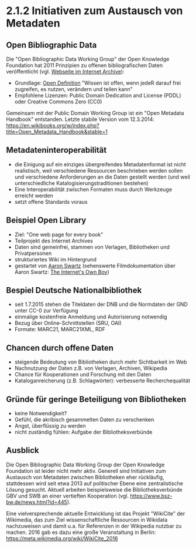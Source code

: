 # 2.1.2 Initiativen zum Austausch von Metadaten

## Open Bibliographic Data

Die "Open Bibliographic Data Working Group" der Open Knowledge Foundation hat 2011 Prinzipien zu offenen bibliografischen Daten veröffentlicht (vgl. [Webseite im Internet Archive](http://web.archive.org/web/20160426071002/http://openbiblio.net/principles/)):

* Grundlage: [Open Definition](http://opendefinition.org) "Wissen ist offen, wenn jedeR darauf frei zugreifen, es nutzen, verändern und teilen kann"
* Empfohlene Lizenzen: Public Domain Dedication and License (PDDL) oder Creative Commons Zero (CC0)

Gemeinsam mit der Public Domain Working Group ist ein "Open Metadata Handbook" entstanden. Letzte stabile Version vom 12.3.2014: https://en.wikibooks.org/w/index.php?title=Open_Metadata_Handbook&stable=1

## Metadateninteroperabilität

* die Einigung auf ein einziges übergreifendes Metadatenformat ist nicht realistisch, weil verschiedene Ressourcen beschrieben werden sollen und verschiedene Anforderungen an die Daten gestellt werden (und weil unterschiedliche Katalogisierungstraditionen bestehen)
* Eine Interoperabilität zwischen Formaten muss durch Werkzeuge erreicht werden
* setzt offene Standards voraus

## Beispiel Open Library

* Ziel: "One web page for every book"
* Teilprojekt des Internet Archives
* Daten sind gemeinfrei, stammen von Verlagen, Bibliotheken und Privatpersonen
* strukturiertes Wiki im Hintergrund
* gestartet von [Aaron Swartz](http://www.aaronsw.com/weblog/openlibrary) (sehenswerte Filmdokumentation über Aaron Swartz: [The Internet's Own Boy](https://en.wikipedia.org/wiki/The_Internet's_Own_Boy))

## Bespiel Deutsche Nationalbibliothek

* seit 1.7.2015 stehen die Titeldaten der DNB und die Normdaten der GND unter CC-0 zur Verfügung
* einmalige kostenfreie Anmeldung und Autorisierung notwendig
* Bezug über Online-Schnittstellen (SRU, OAI)
* Formate: MARC21, MARC21XML, RDF

## Chancen durch offene Daten

* steigende Bedeutung von Bibliotheken durch mehr Sichtbarkeit im Web
* Nachnutzung der Daten z.B. von Verlagen, Archiven, Wikipedia
* Chance für Kooperationen und Forschung mit den Daten
* Kataloganreicherung (z.B. Schlagwörter): verbesserte Recherchequalität

## Gründe für geringe Beteiligung von Bibliotheken

* keine Notwendigkeit?
* Gefühl, die akribisch gesammelten Daten zu verschenken
* Angst, überflüssig zu werden
* nicht zuständig fühlen: Aufgabe der Bibliotheksverbünde

## Ausblick

Die Open Bibliographic Data Working Group der Open Knowledge Foundation ist leider nicht mehr aktiv. Generell sind Initiativen zum Austausch von Metadaten zwischen Bibliotheken eher rückläufig, stattdessen wird seit etwa 2013 auf politischer Ebene eine zentralistische Lösung gesucht. Aktuell arbeiten beispielsweise die Bibliotheksverbünde GBV und SWB an einer vertieften Kooperation (vgl. https://www.bsz-bw.de/news.html?id=445).

Eine vielversprechende aktuelle Entwicklung ist das Projekt "WikiCite" der Wikimedia, das zum Ziel wissenschaftliche Ressourcen in Wikidata nachzuweisen und damit u.a. für Referenzen in der Wikipedia nutzbar zu machen. 2016 gab es dazu eine große Veranstaltung in Berlin: https://meta.wikimedia.org/wiki/WikiCite_2016
